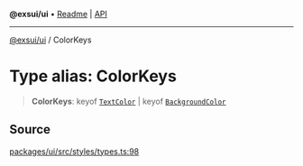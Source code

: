 **@exsui/ui** • [Readme](../README.md) \| [API](../globals.md)

***

[@exsui/ui](../README.md) / ColorKeys

# Type alias: ColorKeys

> **ColorKeys**: keyof [`TextColor`](../interfaces/TextColor.md) \| keyof [`BackgroundColor`](../interfaces/BackgroundColor.md)

## Source

[packages/ui/src/styles/types.ts:98](https://github.com/dirheimerb/exsui/blob/c97dab6/packages/ui/src/styles/types.ts#L98)
